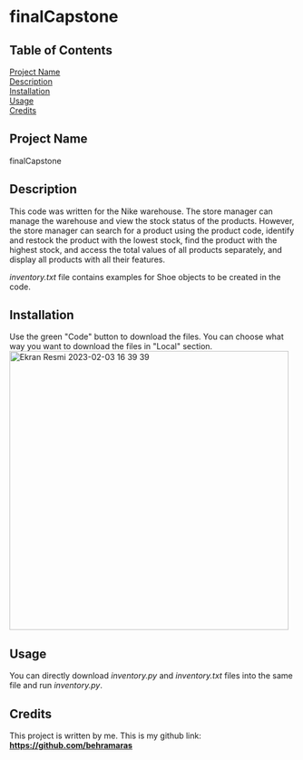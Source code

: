 # finalCapstone

## Table of Contents  
[Project Name](#headers)<br>
[Description](#headers)<br>
[Installation](#headers)<br>
[Usage](#headers)<br>
[Credits](#headers)<br>  

<a name="headers"/>

## Project Name
finalCapstone

## Description
This code was written for the Nike warehouse.
The store manager can manage the warehouse and view the stock status of the products.
However, the store manager can search for a product using the product code, identify and restock the product with the lowest stock,
find the product with the highest stock, and access the total values of all products separately, and display all products with all their features.

*inventory.txt* file contains examples for Shoe objects to be created in the code.

## Installation
Use the green "Code" button to download the files. You can choose what way you want to download the files in "Local" section.
<img width="492" alt="Ekran Resmi 2023-02-03 16 39 39" src="https://user-images.githubusercontent.com/79098574/216707002-3dfdd798-2d5c-45ab-8f6c-060a0afd39b3.png">

## Usage
You can directly download *inventory.py* and *inventory.txt* files into the same file and run *inventory.py*.


## Credits
This project is written by me. This is my github link: **https://github.com/behramaras**
